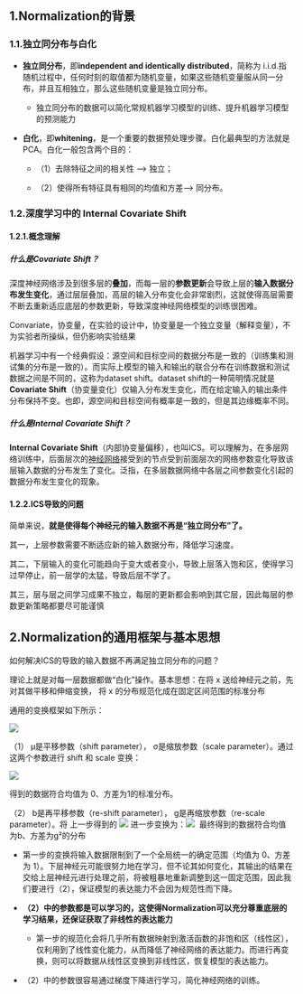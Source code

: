 ## 1.Normalization的背景

### 1.1.独立同分布与白化

- **独立同分布**，即**independent and identically distributed**，简称为 i.i.d.指随机过程中，任何时刻的取值都为随机变量，如果这些随机变量服从同一分布，并且互相独立，那么这些随机变量是独立同分布。
    
    - 独立同分布的数据可以简化常规机器学习模型的训练、提升机器学习模型的预测能力
        
- **白化**，即**whitening**，是一个重要的数据预处理步骤。白化最典型的方法就是PCA。白化一般包含两个目的：
    
    - （1）去除特征之间的相关性 —> 独立；
        
    - （2）使得所有特征具有相同的均值和方差—> 同分布。
        

### 1.2.深度学习中的 Internal Covariate Shift

#### 1.2.1.概念理解

##### 什么是Covariate Shift？

深度神经网络涉及到很多层的**叠加**，而每一层的**参数更新**会导致上层的**输入数据分布发生变化**，通过层层叠加，高层的输入分布变化会非常剧烈，这就使得高层需要不断去重新适应底层的参数更新，导致深度神经网络模型的训练很困难。

Convariate，协变量，在实验的设计中，协变量是一个独立变量（解释变量），不为实验者所操纵，但仍影响实验结果

机器学习中有一个经典假设：源空间和目标空间的数据分布是一致的（训练集和测试集的分布是一致的）。而实际上模型的输入和输出的联合分布在训练数据和测试数据之间是不同的，这称为dataset shift。dataset shift的一种简明情况就是**Covariate Shift**（协变量变化）仅输入分布发生变化，而在给定输入的输出条件分布保持不变。也即，源空间和目标空间有概率是一致的，但是其边缘概率不同。

##### 什么是Internal Covariate Shift？

**Internal Covariate Shift**（内部协变量偏移），也叫ICS。可以理解为，在多层网络训练中，后面层次的[神经网络](https://so.csdn.net/so/search?q=%E7%A5%9E%E7%BB%8F%E7%BD%91%E7%BB%9C&spm=1001.2101.3001.7020)接受到的节点受到前面层次的网络参数变化导致该层输入数据的分布发生了变化。泛指，在多层数据网络中各层之间参数变化引起的数据分布发生变化的现象。

#### 1.2.2.ICS导致的问题

简单来说，**就是使得每个神经元的输入数据不再是“独立同分布”了。**

其一，上层参数需要不断适应新的输入数据分布，降低学习速度。  

其二，下层输入的变化可能趋向于变大或者变小，导致上层落入饱和区，使得学习过早停止，前一层学的太猛，导致后层不学了。  

其三，层与层之间学习成果不独立，每层的更新都会影响到其它层，因此每层的参数更新策略都要尽可能谨慎


## 2.Normalization的通用框架与基本思想

如何解决ICS的导致的输入数据不再满足独立同分布的问题？

理论上就是对每一层数据都做“白化”操作。基本思想：在将 x 送给神经元之前，先对其做平移和伸缩变换， 将 x 的分布规范化成在固定区间范围的标准分布

通用的变换框架如下所示：

![](https://img2022.cnblogs.com/blog/2513174/202209/2513174-20220928133114007-192558438.png)

（1） μ是平移参数（shift parameter）， σ是缩放参数（scale parameter）。通过这两个参数进行 shift 和 scale 变换：

![](https://img2022.cnblogs.com/blog/2513174/202209/2513174-20220928133114198-1369276338.png)

得到的数据符合均值为 0、方差为1的标准分布。

（2） b是再平移参数（re-shift parameter）， g是再缩放参数（re-scale parameter）。将 上一步得到的 ![](https://img2022.cnblogs.com/blog/2513174/202209/2513174-20220928133114156-206991235.png) 进一步变换为：![](https://img2022.cnblogs.com/blog/2513174/202209/2513174-20220928133114197-1502567206.png)  最终得到的数据符合均值为b、方差为g²的分布

- 第一步的变换将输入数据限制到了一个全局统一的确定范围（均值为 0、方差为 1）。下层神经元可能很努力地在学习，但不论其如何变化，其输出的结果在交给上层神经元进行处理之前，将被粗暴地重新调整到这一固定范围，因此我们要进行（2），保证模型的表达能力不会因为规范性而下降。
    
- **（2）中的参数都是可以学习的，这使得Normalization可以充分尊重底层的学习结果，还保证获取了非线性的表达能力**
    
    - 第一步的规范化会将几乎所有数据映射到激活函数的非饱和区（线性区），仅利用到了线性变化能力，从而降低了神经网络的表达能力。而进行再变换，则可以将数据从线性区变换到非线性区，恢复模型的表达能力。
        
- （2）中的参数很容易通过梯度下降进行学习，简化神经网络的训练。